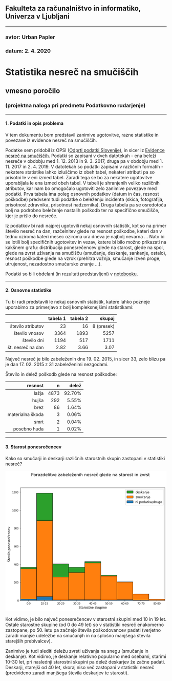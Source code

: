 ## Fakulteta za računalništvo in informatiko, Univerza v Ljubljani
---
### avtor: Urban Papler
### datum: 2. 4. 2020

# Statistika nesreč na smučiščih
## vmesno poročilo
### (projektna naloga pri predmetu Podatkovno rudarjenje)

---

#### 1. Podatki in opis problema
V tem dokumentu bom predstavil zanimive ugotovitve, razne statistike in povezave iz evidence nesreč na smučiščih.

Podatke sem pridobil iz OPSI ([Odprti podatki Slovenije](https://podatki.gov.si/)), in sicer iz [Evidence nesreč na smučiščih][1].
Podatki so zapisani v dveh datotekah - ena beleži nesreče v obdobju med 1. 12. 2013 in 9. 3. 2017, druga pa v obdobju med 1. 11. 2017 in  2. 4. 2019. V datotekah so podatki zapisani v različnih formatih - nekatere statistike lahko izluščimo iz obeh tabel, nekateri atributi pa so prisotni le v eni izmed tabel. Zaradi tega se bo za nekatere ugotovitve uporabljala le ena izmed obeh tabel.
V tabeli je shranjenih veliko različnih atributov, kar nam bo omogočalo ugotoviti zelo zanimive povezave med podatki. Prva tabela ima poleg osnovnih podatkov (datum in čas, resnost poškodbe) predvsem tudi podatke o beleženju incidenta (skica, fotografija, prisotnost zdravnika, prisotnost nadzornika). Druga tabela pa se osredotoča bolj na podrobno beleženje nastalih poškodb ter na specifično smučišče, kjer je prišlo do nesreče.

Iz podatkov bi radi najprej ugotovili nekaj osnovnih statistik, kot so na primer število nesreč na dan, razčelnitev glede na resnost poškodbe, kateri dan v tednu oziroma kateri mesec oziroma ura dneva je najbolj nevarna ...
Nato bi se lotili bolj specifičnih ugotovitev in vezav, katere bi bilo možno prikazati na kakšnem grafu: distribucija ponesrečencev glede na starost, glede na spol, glede na zvrst uživanja na smučišču (smučanje, deskanje, sankanje, ostalo), resnost poškodbe glede na vzrok (prehitra vožnja, smučanje izven proge, utrujenost, nezadostno smučarsko znanje ...).

Podatki so bili obdelani (in rezultati predstavljeni) v [notebooku](../../PR01.ipynb).

---

#### 2. Osnovne statistike
Tu bi radi predstavili le nekaj osnovnih statistik, katere lahko pozneje uporabimo za primerjavo z bolj kompleksnejšimi statistikami:

|                   | tabela 1 | tabela 2 | skupaj     |
| -----------------:| --------:|--------: | ----------:|
| število atributov |       23 |       16 | 8 (presek) |
| število vnosov    |     3364 |     1893 |       5257 |
| število dni       |     1194 |      517 |       1711 |
| št. nesreč na dan |     2.82 |     3.66 |       3.07 |

Največ nesreč je bilo zabeleženih dne 19. 02. 2015, in sicer 33, zelo blizu pa je dan 17. 02. 2015 z 31 zabeleženimi nezgodami.

Število in delež poškodb glede na resnost poškodbe:

|          resnost |    n |  delež |
|  ---------------:| ----:| ------:|
|            lažja | 4873 | 92.70% |
|            hujša |  292 |  5.55% |
|             brez |   86 |  1.64% |
| materialna škoda |    3 |  0.06% |
|             smrt |    2 |  0.04% |
|     posebno huda |    1 |  0.02% |

---

#### 3. Starost ponesrečencev
Kako so smučarji in deskarji različnih starostnih skupin zastopani v statistiki nesreč?

![alt text](./slike/starost_distribucija.png "Porazdelitve zabeleženih nesreč glede na starost in zvrst")

Kot vidimo, je bilo največ ponesrečencev v starostni skupini med 10 in 19 let. Ostale starostne skupine (od 0 do 49 let) so v statistiki nesreč enakomerno zastopane, po 50. letu pa začnejo števila poškodovancev padati (verjetno zaradi manjše udeležbe na smučanjih in na splošno manjšega števila starejših prebivalcev).

Zanimivo je tudi slediti deležu zvrsti uživanja na snegu (smučanje in deskanje). Kot vidimo, je deskanje relativno popularno med osebami, starimi 10-30 let, pri naslednji starostni skupini pa delež deskarjev že začne padati. Deskarji, starejši od 40 let, skoraj niso več zastopani v statistiki nesreč (predvideno zaradi manjšega števila deskarjev te starosti).

[1]: https://podatki.gov.si/dataset/evidenca-nesrec-na-smuciscih1
